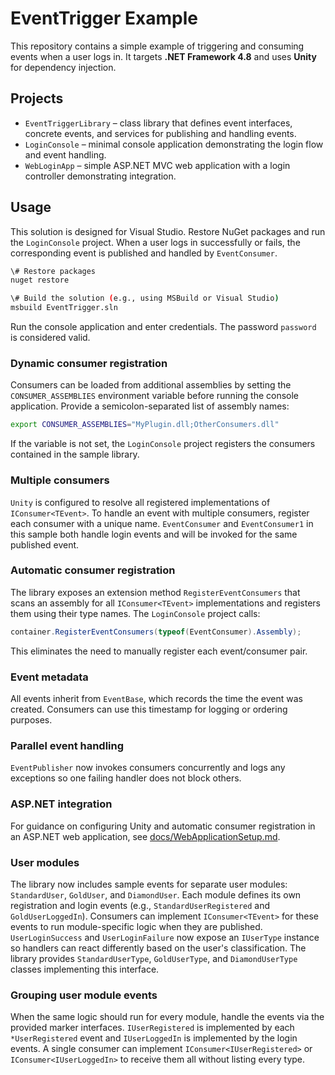 # EventTrigger Example

This repository contains a simple example of triggering and consuming events when a user logs in. It targets **.NET Framework 4.8** and uses **Unity** for dependency injection.

## Projects

- `EventTriggerLibrary` &ndash; class library that defines event interfaces, concrete events, and services for publishing and handling events.
- `LoginConsole` &ndash; minimal console application demonstrating the login flow and event handling.
- `WebLoginApp` &ndash; simple ASP.NET MVC web application with a login controller demonstrating integration.

## Usage

This solution is designed for Visual Studio. Restore NuGet packages and run the `LoginConsole` project. When a user logs in successfully or fails, the corresponding event is published and handled by `EventConsumer`.

```bash
\# Restore packages
nuget restore

\# Build the solution (e.g., using MSBuild or Visual Studio)
msbuild EventTrigger.sln
```

Run the console application and enter credentials. The password `password` is considered valid.

### Dynamic consumer registration

Consumers can be loaded from additional assemblies by setting the `CONSUMER_ASSEMBLIES` environment variable before running the console application. Provide a semicolon-separated list of assembly names:

```bash
export CONSUMER_ASSEMBLIES="MyPlugin.dll;OtherConsumers.dll"
```

If the variable is not set, the `LoginConsole` project registers the consumers contained in the sample library.

### Multiple consumers

`Unity` is configured to resolve all registered implementations of `IConsumer<TEvent>`.
To handle an event with multiple consumers, register each consumer with a unique
name. `EventConsumer` and `EventConsumer1` in this sample both handle login
events and will be invoked for the same published event.

### Automatic consumer registration

The library exposes an extension method `RegisterEventConsumers` that scans an
assembly for all `IConsumer<TEvent>` implementations and registers them using
their type names. The `LoginConsole` project calls:

```csharp
container.RegisterEventConsumers(typeof(EventConsumer).Assembly);
```

This eliminates the need to manually register each event/consumer pair.

### Event metadata

All events inherit from `EventBase`, which records the time the event was created. Consumers can use this timestamp for logging or ordering purposes.

### Parallel event handling

`EventPublisher` now invokes consumers concurrently and logs any exceptions so one failing handler does not block others.

### ASP.NET integration

For guidance on configuring Unity and automatic consumer registration in an ASP.NET web application, see [docs/WebApplicationSetup.md](docs/WebApplicationSetup.md).

### User modules

The library now includes sample events for separate user modules:
`StandardUser`, `GoldUser`, and `DiamondUser`. Each module defines its own
registration and login events (e.g., `StandardUserRegistered` and
`GoldUserLoggedIn`). Consumers can implement `IConsumer<TEvent>` for these
events to run module-specific logic when they are published.
`UserLoginSuccess` and `UserLoginFailure` now expose an `IUserType` instance so
handlers can react differently based on the user's classification. The library
provides `StandardUserType`, `GoldUserType`, and `DiamondUserType` classes
implementing this interface.

### Grouping user module events

When the same logic should run for every module, handle the events via the
provided marker interfaces. `IUserRegistered` is implemented by each
`*UserRegistered` event and `IUserLoggedIn` is implemented by the login events.
A single consumer can implement `IConsumer<IUserRegistered>` or
`IConsumer<IUserLoggedIn>` to receive them all without listing every type.
